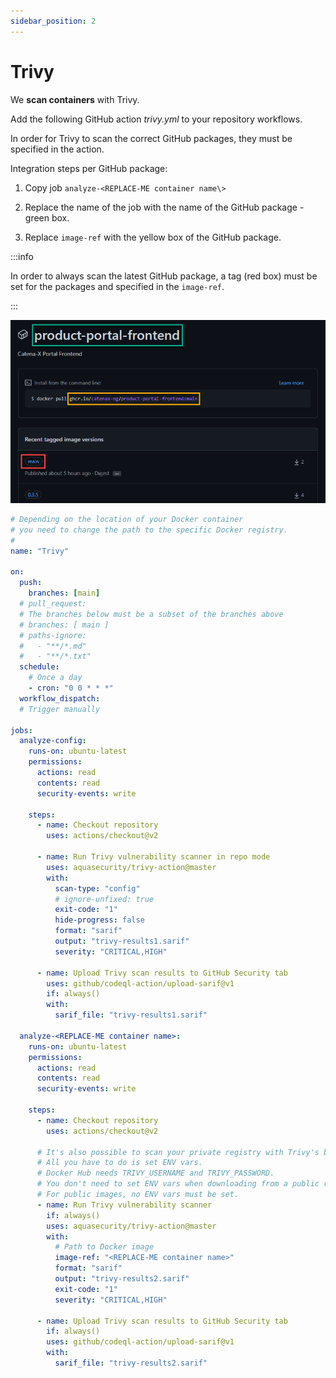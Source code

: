 ```yaml
---
sidebar_position: 2
---
```


# Trivy

We **scan containers** with Trivy.

Add the following GitHub action _trivy.yml_ to your repository workflows.

In order for Trivy to scan the correct GitHub packages, they must be specified in the action.

Integration steps per GitHub package:

1. Copy job `analyze-<REPLACE-ME container name\>`

2. Replace the name of the job with the name of the GitHub package - green box.

3. Replace `image-ref` with the yellow box of the GitHub package.

:::info

In order to always scan the latest GitHub package, a tag (red box) must be set for the packages and specified in the `image-ref`.

:::

![github-packages-example.png](assets/github-packages-example.png)

```yaml
# Depending on the location of your Docker container
# you need to change the path to the specific Docker registry.
#
name: "Trivy"

on:
  push:
    branches: [main]
  # pull_request:
  # The branches below must be a subset of the branches above
  # branches: [ main ]
  # paths-ignore:
  #   - "**/*.md"
  #   - "**/*.txt"
  schedule:
    # Once a day
    - cron: "0 0 * * *"
  workflow_dispatch:
  # Trigger manually

jobs:
  analyze-config:
    runs-on: ubuntu-latest
    permissions:
      actions: read
      contents: read
      security-events: write

    steps:
      - name: Checkout repository
        uses: actions/checkout@v2

      - name: Run Trivy vulnerability scanner in repo mode
        uses: aquasecurity/trivy-action@master
        with:
          scan-type: "config"
          # ignore-unfixed: true
          exit-code: "1"
          hide-progress: false
          format: "sarif"
          output: "trivy-results1.sarif"
          severity: "CRITICAL,HIGH"

      - name: Upload Trivy scan results to GitHub Security tab
        uses: github/codeql-action/upload-sarif@v1
        if: always()
        with:
          sarif_file: "trivy-results1.sarif"

  analyze-<REPLACE-ME container name>:
    runs-on: ubuntu-latest
    permissions:
      actions: read
      contents: read
      security-events: write

    steps:
      - name: Checkout repository
        uses: actions/checkout@v2

      # It's also possible to scan your private registry with Trivy's built-in image scan.
      # All you have to do is set ENV vars.
      # Docker Hub needs TRIVY_USERNAME and TRIVY_PASSWORD.
      # You don't need to set ENV vars when downloading from a public repository.
      # For public images, no ENV vars must be set.
      - name: Run Trivy vulnerability scanner
        if: always()
        uses: aquasecurity/trivy-action@master
        with:
          # Path to Docker image
          image-ref: "<REPLACE-ME container name>"
          format: "sarif"
          output: "trivy-results2.sarif"
          exit-code: "1"
          severity: "CRITICAL,HIGH"

      - name: Upload Trivy scan results to GitHub Security tab
        if: always()
        uses: github/codeql-action/upload-sarif@v1
        with:
          sarif_file: "trivy-results2.sarif"
```

